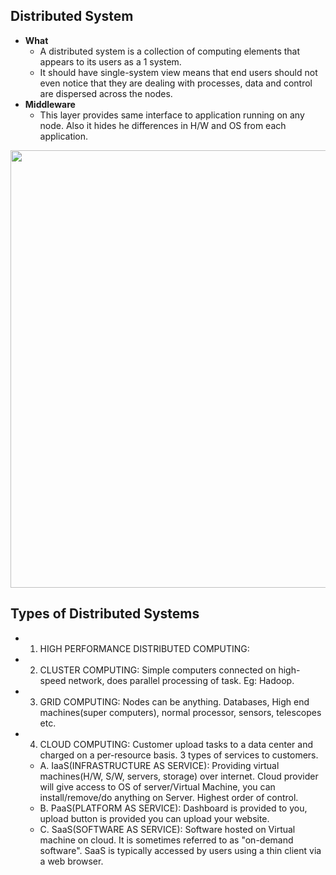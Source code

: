 ## Distributed System
- **What** 
  - A distributed system is a collection of computing elements that appears to its users as a 1 system.
  - It should have single-system view means that end users should not even notice that they are dealing with processes, data and control are dispersed across the nodes.
- **Middleware**
  - This layer provides same interface to application running on any node. Also it hides he differences in H/W and OS from each application.
  
<img src="https://i.ibb.co/4f6xC82/distributed-system-middleware-layer.png" width=700 />  

## Types of Distributed Systems
- 1. HIGH PERFORMANCE DISTRIBUTED COMPUTING: 
- 2. CLUSTER COMPUTING: Simple computers connected on high-speed network, does parallel processing of task. Eg: Hadoop.
- 3. GRID COMPUTING: Nodes can be anything. Databases, High end machines(super computers), normal processor, sensors, telescopes etc.
- 4. CLOUD COMPUTING: Customer upload tasks to a data center and charged on a per-resource basis. 3 types of services to customers.
  - A. IaaS(INFRASTRUCTURE AS SERVICE):  Providing virtual machines(H/W, S/W, servers, storage) over internet. Cloud provider will give access to OS of server/Virtual Machine, you can install/remove/do anything on Server. Highest order of control.
  - B. PaaS(PLATFORM AS SERVICE): Dashboard is provided to you, upload button is provided you can upload your website.
  - C. SaaS(SOFTWARE AS SERVICE): Software hosted on Virtual machine on cloud. It is sometimes referred to as "on-demand software". SaaS is typically accessed by users using a thin client via a web browser.
